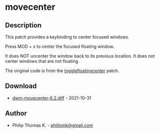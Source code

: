 movecenter
====================

Description
-----------
This patch provides a keybinding to center focused windows.

Press MOD + x to center the focused floating window.

It does NOT uncenter the window back to its previous location.
It does not center windows that are not floating.

The original code is from the [togglefloatingcenter](../togglefloatingcenter/) patch.

Download
--------
* [dwm-movecenter-6.2.diff](dwm-movecenter-6.2.diff) - 2021-10-31

Author
------
* Philip Thomas K. - <philtomk@gmail.com>
